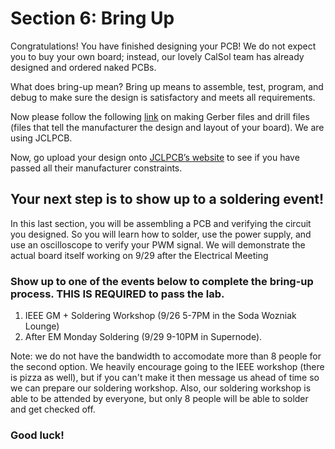 # Section 6: Bring Up
Congratulations! You have finished designing your PCB! We do not expect you to buy your own board; instead, our lovely CalSol team has already designed and ordered naked PCBs. 

What does bring-up mean?
Bring up means to assemble, test, program, and debug to make sure the design is satisfactory and meets all requirements.

Now please follow the following [link](https://jlcpcb.com/help/article/how-to-generate-gerber-and-drill-files-in-kicad-8) on making Gerber files and drill files (files that tell the manufacturer the design and layout of your board). We are using JCLPCB.

Now, go upload your design onto [JCLPCB’s website](https://cart.jlcpcb.com/quote?edaOrderUrl=https%3A%2F%2Feasyeda.com%2Forder&electropolishingOnlyNo=no&achieveDate=72) to see if you have passed all their manufacturer constraints. 

## Your next step is to show up to a soldering event!

In this last section, you will be assembling a PCB and verifying the circuit you designed. So you will learn how to solder, use the power supply, and use an oscilloscope to verify your PWM signal. We will demonstrate the actual board itself working on 9/29 after the Electrical Meeting

### Show up to one of the events below to complete the bring-up process. THIS IS REQUIRED to pass the lab.

1) IEEE GM + Soldering Workshop (9/26 5-7PM in the Soda Wozniak Lounge)
2) After EM Monday Soldering (9/29 9-10PM in Supernode).

Note: we do not have the bandwidth to accomodate more than 8 people for the second option. We heavily encourage going to the IEEE workshop (there is pizza as well), but if you can't make it then message us ahead of time so we can prepare our soldering workshop. Also, our soldering workshop is able to be attended by everyone, but only 8 people will be able to solder and get checked off.

### Good luck!

